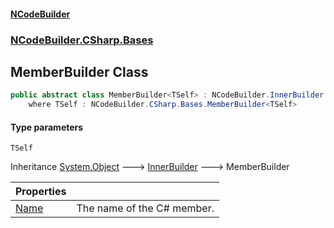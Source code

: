 #### [NCodeBuilder](index.md 'index')
### [NCodeBuilder.CSharp.Bases](NCodeBuilder.CSharp.Bases.md 'NCodeBuilder.CSharp.Bases')

## MemberBuilder<TSelf> Class

```csharp
public abstract class MemberBuilder<TSelf> : NCodeBuilder.InnerBuilder
    where TSelf : NCodeBuilder.CSharp.Bases.MemberBuilder<TSelf>
```
#### Type parameters

<a name='NCodeBuilder.CSharp.Bases.MemberBuilder_TSelf_.TSelf'></a>

`TSelf`

Inheritance [System.Object](https://docs.microsoft.com/en-us/dotnet/api/System.Object 'System.Object') &#129106; [InnerBuilder](NCodeBuilder.InnerBuilder.md 'NCodeBuilder.InnerBuilder') &#129106; MemberBuilder<TSelf>

| Properties | |
| :--- | :--- |
| [Name](NCodeBuilder.CSharp.Bases.MemberBuilder_TSelf_.Name.md 'NCodeBuilder.CSharp.Bases.MemberBuilder<TSelf>.Name') | The name of the C# member. |

